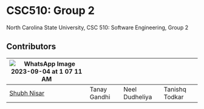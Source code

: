 # CSC510: Group 2

North Carolina State University, CSC 510: Software Engineering, Group 2

## Contributors

| ![WhatsApp Image 2023-09-04 at 1 07 11 AM](https://github.com/Shubh-Nisar/CSC510-G2/assets/65038837/cee5ae7a-63cb-4970-8a5c-764eea1a1b5c)                                              |              |                |                |
| --------------------------------------------- | ------------ | -------------- | -------------- |
| [Shubh Nisar](https://github.com/Shubh-Nisar) | Tanay Gandhi | Neel Dudheliya | Tanishq Todkar |
